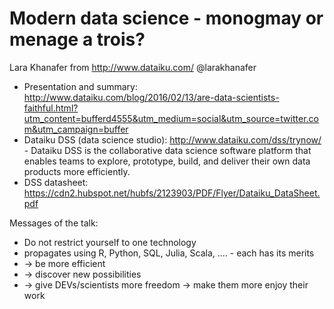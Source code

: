 Modern data science - monogmay or menage a trois?
=================================================

Lara Khanafer from http://www.dataiku.com/ @larakhanafer

- Presentation and summary: http://www.dataiku.com/blog/2016/02/13/are-data-scientists-faithful.html?utm_content=bufferd4555&utm_medium=social&utm_source=twitter.com&utm_campaign=buffer
- Dataiku DSS (data science studio): http://www.dataiku.com/dss/trynow/ - Dataiku DSS is the collaborative data science software platform that enables teams to explore, prototype, build, and deliver their own data products more efficiently.
- DSS datasheet: https://cdn2.hubspot.net/hubfs/2123903/PDF/Flyer/Dataiku_DataSheet.pdf

Messages of the talk:
- Do not restrict yourself to one technology
- propagates using R, Python, SQL, Julia, Scala, .... - each has its merits
- -> be more efficient
- -> discover new possibilities
- -> give DEVs/scientists more freedom -> make them more enjoy their work
